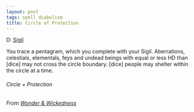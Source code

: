 ```yaml
---
layout: post
tags: spell diabolism
title: Circle of Protection
---
```


D: [Sigil](/spells/#lexicon)

You trace a pentagram, which you complete with your Sigil. Aberrations, celestials, elementals, feys and undead beings with equal or less HD than [dice] may not cross the circle boundary. [dice] people may shelter within the circle at a time.

###### Circle + Protection
###### From [Wonder & Wickedness](https://www.drivethrurpg.com/product/145647/Wonder--Wickedness)
